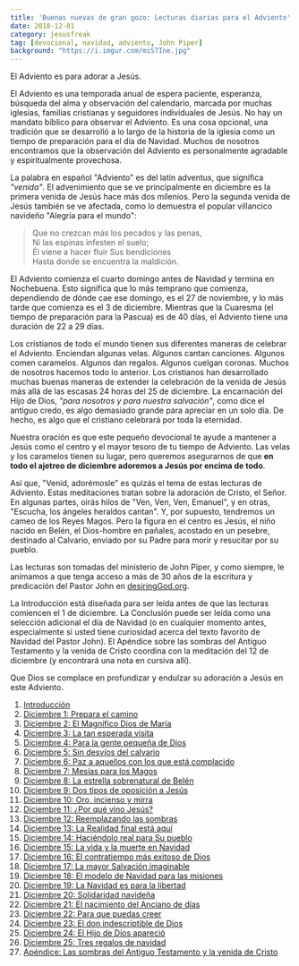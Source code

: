 ```yaml
---
title: 'Buenas nuevas de gran gozo: Lecturas diarias para el Adviento'
date: 2018-12-01
category: jesusfreak
tag: [devocional, navidad, adviento, John Piper]
background: "https://i.imgur.com/miS7Ine.jpg"
---
```


El Adviento es para adorar a Jesús.

El Adviento es una temporada anual de espera paciente, esperanza, búsqueda del alma y observación del calendario, marcada por muchas iglesias, familias cristianas y seguidores individuales de Jesús. No hay un mandato bíblico para observar el Adviento. Es una cosa opcional, una tradición que se desarrolló a lo largo de la historia de la iglesia como un tiempo de preparación para el día de Navidad. Muchos de nosotros encontramos que la observación del Adviento es personalmente agradable y espiritualmente provechosa.

La palabra en español "Adviento" es del latín adventus, que significa _"venida"_. El advenimiento que se ve principalmente en diciembre es la primera venida de Jesús hace más dos milenios. Pero la segunda venida de Jesús también se ve afectada, como lo demuestra el popular villancico navideño "Alegría para el mundo":

> Que no crezcan más los pecados y las penas,<br>
> Ni las espinas infesten el suelo;<br>
> Él viene a hacer fluir Sus bendiciones<br>
> Hasta donde se encuentra la maldición.

El Adviento comienza el cuarto domingo antes de Navidad y termina en Nochebuena. Esto significa que lo más temprano que comienza, dependiendo de dónde cae ese domingo, es el 27 de noviembre, y lo más tarde que comienza es el 3 de diciembre. Mientras que la Cuaresma (el tiempo de preparación para la Pascua) es de 40 días, el Adviento tiene una duración de 22 a 29 días.

Los cristianos de todo el mundo tienen sus diferentes maneras de celebrar el Adviento. Enciendan algunas velas. Algunos cantan canciones. Algunos comen caramelos. Algunos dan regalos. Algunos cuelgan coronas. Muchos de nosotros hacemos todo lo anterior. Los cristianos han desarrollado muchas buenas maneras de extender la celebración de la venida de Jesús más allá de las escasas 24 horas del 25 de diciembre. La encarnación del Hijo de Dios, _"para nosotros y para nuestra salvación"_, como dice el antiguo credo, es algo demasiado grande para apreciar en un solo día. De hecho, es algo que el cristiano celebrará por toda la eternidad.

Nuestra oración es que este pequeño devocional te ayude a mantener a Jesús como el centro y el mayor tesoro de tu tiempo de Adviento. Las velas y los caramelos tienen su lugar, pero queremos asegurarnos de que **en todo el ajetreo de diciembre adoremos a Jesús por encima de todo**.

Así que, "Venid, adorémosle" es quizás el tema de estas lecturas de Adviento. Estas meditaciones tratan sobre la adoración de Cristo, el Señor. En algunas partes, oirás hilos de "Ven, Ven, Ven, Emanuel", y en otras, "Escucha, los ángeles heraldos cantan". Y, por supuesto, tendremos un cameo de los Reyes Magos. Pero la figura en el centro es Jesús, el niño nacido en Belén, el Dios-hombre en pañales, acostado en un pesebre, destinado al Calvario, enviado por su Padre para morir y resucitar por su pueblo.

Las lecturas son tomadas del ministerio de John Piper, y como siempre, le animamos a que tenga acceso a más de 30 años de la escritura y predicación del Pastor John en [desiringGod.org](https://www.desiringgod.org/).

La Introducción está diseñada para ser leída antes de que las lecturas comiencen el 1 de diciembre. La Conclusión puede ser leída como una selección adicional el día de Navidad (o en cualquier momento antes, especialmente si usted tiene curiosidad acerca del texto favorito de Navidad del Pastor John). El Apéndice sobre las sombras del Antiguo Testamento y la venida de Cristo coordina con la meditación del 12 de diciembre (y encontrará una nota en cursiva allí).

Que Dios se complace en profundizar y endulzar su adoración a Jesús en este Adviento.

1. [Introducción](/jesusfreak/que-quiere-jesucristo-en-esta-navidad)
2. [Diciembre 1: Prepara el camino](/jesusfreak/prepara-el-camino)
3. [Diciembre 2: El Magnífico Dios de María](/jesusfreak/el-magnifico-dios-de-maria)
4. [Diciembre 3: La tan esperada visita](/jesusfreak/la-tan-esperada-visita)
5. [Diciembre 4: Para la gente pequeña de Dios](/jesusfreak/para-la-gente-pequena-de-dios)
6. [Diciembre 5: Sin desvíos del calvario](/jesusfreak/sin-desvios-del-calvario)
7. [Diciembre 6: Paz a aquellos con los que está complacido](/jesusfreak/paz-con-los-que-esta-complacido)
8. [Diciembre 7: Mesías para los Magos](/jesusfreak/mesias-para-los-magos)
9. [Diciembre 8: La estrella sobrenatural de Belén](/jesusfreak/la-estrella-sobrenatural-de-belen)
10. [Diciembre 9: Dos tipos de oposición a Jesús](/jesusfreak/dos-tipos-de-oposicion-a-jesus)
11. [Diciembre 10: Oro, incienso y mirra](/jesusfreak/oro-incienso-y-mirra)
12. [Diciembre 11: ¿Por qué vino Jesús?](/jesusfreak/por-que-vino-jesus)
13. [Diciembre 12: Reemplazando las sombras](/jesusfreak/reemplazando-las-sombras)
14. [Diciembre 13: La Realidad final está aquí](/jesusfreak/la-realidad-final-esta-aqui)
15. [Diciembre 14: Haciéndolo real para Su pueblo](/jesusfreak/haciendolo-real-para-su-pueblo)
16. [Diciembre 15: La vida y la muerte en Navidad](/jesusfreak/la-vida-y-la-muerte-en-navidad)
17. [Diciembre 16: El contratiempo más exitoso de Dios](/jesusfreak/el-contratiempo-mas-exitoso-de-dios)
18. [Diciembre 17: La mayor Salvación imaginable](/jesusfreak/la-mayor-salvalcion-imaginable)
19. [Diciembre 18: El modelo de Navidad para las misiones](/jesusfreak/el-modelo-de-navidad-para-las-misiones)
20. [Diciembre 19: La Navidad es para la libertad](/jesusfreak/la-navidad-es-para-la-libertad)
21. [Diciembre 20: Solidaridad navideña](/jesusfreak/solidaridad-navidena)
22. [Diciembre 21: El nacimiento del Anciano de días](/jesusfreak/el-nacimiento-del-anciano-de-dias)
23. [Diciembre 22: Para que puedas creer](/jesusfreak/para-que-puedas-creer)
24. [Diciembre 23: El don indescriptible de Dios](/jesusfreak/el-don-indescriptible-de-dios)
25. [Diciembre 24: El Hijo de Dios apareció](/jesusfreak/el-hijo-de-dios-aparecio)
26. [Diciembre 25: Tres regalos de navidad](/jesusfreak/tres-regalos-de-navidad)
27. [Apéndice: Las sombras del Antiguo Testamento y la venida de Cristo](/jesusfreak/las-sombras-del-antiguo-testamento-y-la-venida-de-cristo)
